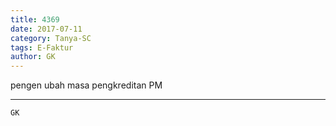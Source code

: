 ```yaml
---
title: 4369
date: 2017-07-11
category: Tanya-SC
tags: E-Faktur
author: GK
---
```


pengen ubah masa pengkreditan PM

---



`GK`
